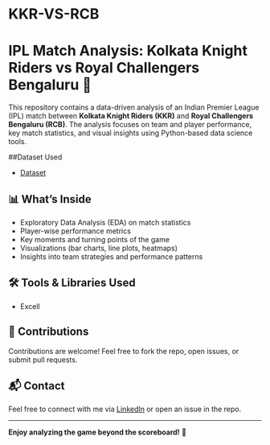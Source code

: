 # KKR-VS-RCB
# IPL Match Analysis: Kolkata Knight Riders vs Royal Challengers Bengaluru 🏏

This repository contains a data-driven analysis of an Indian Premier League (IPL) match between **Kolkata Knight Riders (KKR)** and **Royal Challengers Bengaluru (RCB)**. The analysis focuses on team and player performance, key match statistics, and visual insights using Python-based data science tools.

##Dataset Used
- <a  href = "https://github.com/r3shi7/KKR-VS-RCB/blob/main/all_matches.xlsx">Dataset</a>

## 📊 What’s Inside

- Exploratory Data Analysis (EDA) on match statistics
- Player-wise performance metrics
- Key moments and turning points of the game
- Visualizations (bar charts, line plots, heatmaps)
- Insights into team strategies and performance patterns

## 🛠️ Tools & Libraries Used

- Excell

## 🙌 Contributions

Contributions are welcome! Feel free to fork the repo, open issues, or submit pull requests.

## 📬 Contact

Feel free to connect with me via [LinkedIn](www.linkedin.com/in/rishabhsharma075) or open an issue in the repo.

---

**Enjoy analyzing the game beyond the scoreboard!** 🎯
